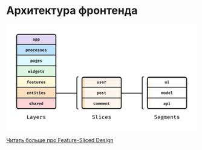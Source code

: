 # Архитектура фронтенда

[![Изображение с архитектурой фронтенда](./assets/architecture.jpg)](https://feature-sliced.design)

[Читать больше про Feature-Sliced Design](https://feature-sliced.design)
